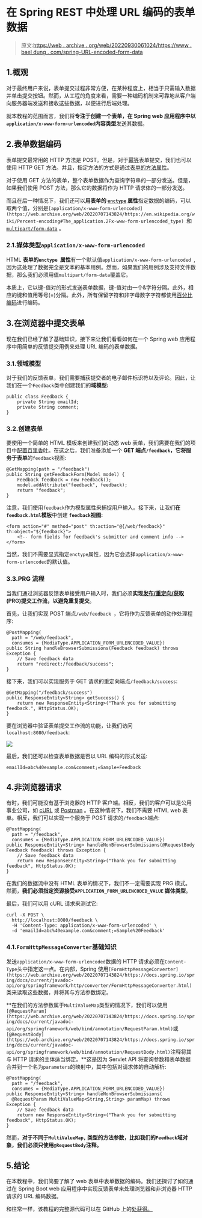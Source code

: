 # 在 Spring REST 中处理 URL 编码的表单数据

> 原文:[https://web . archive . org/web/20220930061024/https://www . bael dung . com/spring-URL-encoded-form-data](https://web.archive.org/web/20220930061024/https://www.baeldung.com/spring-url-encoded-form-data)

## 1.概观

对于最终用户来说，表单提交过程非常方便，在某种程度上，相当于只需输入数据并单击提交按钮。然而，从工程的角度来看，需要一种编码机制来可靠地从客户端向服务器端发送和接收这些数据，以便进行后端处理。

就本教程的范围而言，我们将**专注于创建一个表单，在 Spring web 应用程序中以`application/x-www-form-urlencoded`内容类型**发送其数据。

## 2.表单数据编码

表单提交最常用的 HTTP 方法是 POST。但是，对于[幂等](/web/20220707143824/https://www.baeldung.com/cs/idempotent-operations)表单提交，我们也可以使用 HTTP GET 方法。并且，指定方法的方式是通过[表单的方法属性](https://web.archive.org/web/20220707143824/https://www.w3.org/TR/html4/interact/forms.html#adef-method)。

对于使用 GET 方法的表单，整个表单数据作为查询字符串的一部分发送。但是，如果我们使用 POST 方法，那么它的数据将作为 HTTP 请求体的一部分发送。

而且在后一种情况下，我们还可以**用表单的 [`enctype`](https://web.archive.org/web/20220707143824/https://www.w3.org/TR/html4/interact/forms.html#adef-enctype) 属性**指定数据的编码，可以取两个值，分别是`[application/x-www-form-urlencoded](https://web.archive.org/web/20220707143824/https://en.wikipedia.org/wiki/Percent-encoding#The_application.2Fx-www-form-urlencoded_type) `和 [`multipart/form-data`](https://web.archive.org/web/20220707143824/https://en.wikipedia.org/wiki/MIME#Form-Data) 。

### 2.1.媒体类型`application/x-www-form-urlencoded`

HTML **表单的`enctype `属性**有一个默认值`application/x-www-form-urlencoded `,因为这处理了数据完全是文本的基本用例。然而，如果我们的用例涉及支持文件数据，那么我们必须用值`multipart/form-data`覆盖它。

本质上，它以键-值对的形式发送表单数据，键-值对由一个&字符分隔。此外，相应的键和值用等号(=)分隔。此外，所有保留字符和非字母数字字符都使用[百分比编码](https://web.archive.org/web/20220707143824/https://en.wikipedia.org/wiki/Percent-encoding#The_application/x-www-form-urlencoded_type)进行编码。

## 3.在浏览器中提交表单

现在我们已经了解了基础知识，接下来让我们看看如何在一个 Spring web 应用程序中用简单的反馈提交用例来处理 URL 编码的表单数据。

### 3.1.领域模型

对于我们的反馈表单，我们需要捕获提交者的电子邮件标识符以及评论。因此，让我们在一个`Feedback`类中创建我们的**域模型:**

```
public class Feedback {
    private String emailId;
    private String comment;
}
```

### 3.2.创建表单

要使用一个简单的 HTML 模板来创建我们的动态 web 表单，我们需要在我们的项目中[配置百里香叶](/web/20220707143824/https://www.baeldung.com/spring-web-flash-attributes#1-thymeleaf-configuration)。在这之后，我们准备添加一个 **GET 端点`/feedback`，它将服务于表单**的`feedback`视图:

```
@GetMapping(path = "/feedback")
public String getFeedbackForm(Model model) {
    Feedback feedback = new Feedback();
    model.addAttribute("feedback", feedback);
    return "feedback";
}
```

注意，我们使用`feedback`作为模型属性来捕捉用户输入。接下来，让我们**在`feedback.html`模板**中创建 **`feedback`视图:**

```
<form action="#" method="post" th:action="@{/web/feedback}" th:object="${feedback}">
    <!-- form fields for feedback's submitter and comment info -->
</form>
```

当然，我们不需要显式指定`enctype`属性，因为它会选择`application/x-www-form-urlencoded`的默认值。

### 3.3.PRG 流程

当我们通过浏览器反馈表单接受用户输入时，我们必须**实现[发布/重定向/获取](/web/20220707143824/https://www.baeldung.com/spring-web-flash-attributes#1-postredirectget-pattern) (PRG)提交工作流，以避免重复提交**。

首先，让我们实现 POST 端点`/web/feedback `，它将作为反馈表单的动作处理程序:

```
@PostMapping(
  path = "/web/feedback",
  consumes = {MediaType.APPLICATION_FORM_URLENCODED_VALUE})
public String handleBrowserSubmissions(Feedback feedback) throws Exception {
    // Save feedback data
    return "redirect:/feedback/success";
}
```

接下来，我们可以实现服务于 GET 请求的重定向端点`/feedback/success`:

```
@GetMapping("/feedback/success")
public ResponseEntity<String> getSuccess() {
    return new ResponseEntity<String>("Thank you for submitting feedback.", HttpStatus.OK);
}
```

要在浏览器中验证表单提交工作流的功能，让我们访问`localhost:8080/feedback`:

[![](../Images/c8f110d4c175cb9747f7f3e4b96ec4fe.png)](/web/20220707143824/https://www.baeldung.com/wp-content/uploads/2019/12/feedback_form_web.png)

最后，我们还可以检查表单数据是否以 URL 编码的形式发送:

```
emailId=abc%40example.com&comment;=Sample+Feedback
```

## 4.非浏览器请求

有时，我们可能没有基于浏览器的 HTTP 客户端。相反，我们的客户可以是公用事业公司，如 [cURL](/web/20220707143824/https://www.baeldung.com/curl-rest) 或 [Postman](/web/20220707143824/https://www.baeldung.com/postman-testing-collections) 。在这种情况下，我们不需要 HTML web 表单。相反，我们可以实现一个服务于 POST 请求的`/feedback`端点:

```
@PostMapping(
  path = "/feedback",
  consumes = {MediaType.APPLICATION_FORM_URLENCODED_VALUE})
public ResponseEntity<String> handleNonBrowserSubmissions(@RequestBody Feedback feedback) throws Exception {
    // Save feedback data
    return new ResponseEntity<String>("Thank you for submitting feedback", HttpStatus.OK);
}
```

在我们的数据流中没有 HTML 表单的情况下，我们不一定需要实现 PRG 模式。然而，**我们必须指定资源接受`APPLICATION_FORM_URLENCODED_VALUE` 媒体类型**。

最后，我们可以用 cURL 请求来测试它:

```
curl -X POST \
  http://localhost:8080/feedback \
  -H 'Content-Type: application/x-www-form-urlencoded' \
  -d 'emailId=abc%40example.com&comment;=Sample%20Feedback'
```

### 4.1.`FormHttpMessageConverter`基础知识

发送`application/x-www-form-urlencoded`数据的 HTTP 请求必须在`Content-Type`头中指定这一点。在内部，Spring 使用`[FormHttpMessageConverter](https://web.archive.org/web/20220707143824/https://docs.spring.io/spring/docs/current/javadoc-api/org/springframework/http/converter/FormHttpMessageConverter.html)` 类来读取这些数据，并将其与方法参数绑定。

**在我们的方法参数属于`MultiValueMap`类型的情况下，我们可以使用`[@RequestParam](https://web.archive.org/web/20220707143824/https://docs.spring.io/spring/docs/current/javadoc-api/org/springframework/web/bind/annotation/RequestParam.html)`或`[@RequestBody](https://web.archive.org/web/20220707143824/https://docs.spring.io/spring/docs/current/javadoc-api/org/springframework/web/bind/annotation/RequestBody.html)`注释将其与 HTTP 请求的主体适当绑定。**这是因为 Servlet API 将查询参数和表单数据合并到一个名为`parameters`的映射中，其中包括对请求体的自动解析:

```
@PostMapping(
  path = "/feedback",
  consumes = {MediaType.APPLICATION_FORM_URLENCODED_VALUE})
public ResponseEntity<String> handleNonBrowserSubmissions(
  @RequestParam MultiValueMap<String,String> paramMap) throws Exception {
    // Save feedback data
    return new ResponseEntity<String>("Thank you for submitting feedback", HttpStatus.OK);
}
```

然而，**对于不同于`MultiValueMap,` 类型的方法参数，比如我们的`Feedback`域对象，我们必须只使用`@RequestBody`注释。**

## 5.结论

在本教程中，我们简要了解了 web 表单中表单数据的编码。我们还探讨了如何通过在 Spring Boot web 应用程序中实现反馈表单来处理浏览器和非浏览器 HTTP 请求的 URL 编码数据。

和往常一样，该教程的完整源代码可以在 GitHub 上的[处获得。](https://web.archive.org/web/20220707143824/https://github.com/eugenp/tutorials/tree/master/spring-web-modules/spring-web-url)